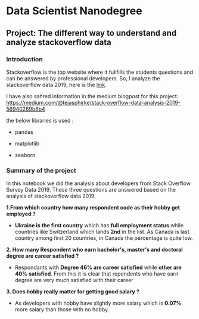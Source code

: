 # Data Scientist Nanodegree

## Project: The different way to understand and analyze stackoverflow data 

### Introduction
Stackoverflow is the top website where it fullfills the students questions and can be answered by professional developers. So, I analyze the stackoverflow data 2019, here is the [link](https://insights.stackoverflow.com/survey). 

I have also sahred information in the medium blogpost for this project: https://medium.com/@tejasphirke/stack-overflow-data-analysis-2019-56940269b6b4

the below libraries is used :

* pandas

* matplotlib

* seaborn

### Summary of the project
In this notebook we did the analysis about developers from Stack Overflow Survey Data 2019. These three questions are answered based on the analysis of stackoverflow data 2019.

**1.From which country how many respondent code as their hobby get employed ?**
* **Ukraine is the first country** which has **full employment status** while countries like Switzerland which lands **2nd** in the list. As Canada is last country among first 20 countries, in Canada the percentage is quite low. 

**2. How many Respondent who earn bachelor's, master's and doctoral degree are career satisfied ?**
* Respondants with **Degree 46% are career satisfied** while **other are 40% satisfied**. From this it is clear that repondents who have earn degree are very much satisfied with their career 

**3. Does hobby really matter for getting good salary ?**
* As developers with hobby have slightly more salary which is **0.07%** more salary than those with no hobby.
